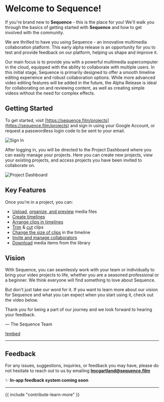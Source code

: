 # Welcome to Sequence!

If you're brand new to **Sequence** - this is the place for you! We'll walk you through the basics of getting started with **Sequence** and how to get involved with the community.

We are thrilled to have you using Sequence - an innovative multimedia collaboration platform. This early alpha release is an opportunity for you to test and provide feedback on our platform, helping us shape and improve it.

Our main focus is to provide you with a powerful multimedia supercomputer in the cloud, equipped with the ability to collaborate with multiple users. In this initial stage, Sequence is primarily designed to offer a smooth timeline editing experience and robust collaboration options. While more advanced video editing features will be added in the future, the Alpha Release is ideal for collaborating on and reviewing content, as well as creating simple videos without the need for complex effects.

## Getting Started

To get started, visit [https://sequence.film/projects](https://sequence.film/projects) and sign in using your Google Account, or request a passwordless login code to be sent to your email.

![Sign In](/static/onboarding/CleanShot_2022-12-27_at_16.54.162x.png)

After logging in, you will be directed to the Project Dashboard where you can easily manage your projects. Here you can create new projects, view your existing projects, and access projects you have been invited to collaborate on. 

![Project Dashboard](/static/onboarding/CleanShot_2022-12-27_at_16.56.022x.png)

## Key Features

Once you’re in a project, you can:

- [Upload](Uploading%20Files%201da4c122d6064247a8b492f5877dcf77.md), [organize, and preview](Organizing%20Files%20b0109e89457f4f48978ec533c2b93538.md) media files
- [Create timelines](Creating%20&%20Navigating%20Timelines%2098d1857c04044dee83b8b6edad47bf3e.md)
- [Arrange clips in timelines](Timeline%20Overview%20&%20Tools%202f35c8c8284140f492b357075003e3ba.md)
- [Trim](Timeline%20Overview%20&%20Tools%202f35c8c8284140f492b357075003e3ba.md) & [cut](Timeline%20Overview%20&%20Tools%202f35c8c8284140f492b357075003e3ba.md) clips
- [Change the size of clips](https://www.notion.so/Using-the-Inspector-Panel-d516b7bf7a994327b0a7ed23900d52f5?pvs=21) in the timeline
- [Invite and manage collaborators](Managing%20Collaborators%2076eb2c237d924e77924dc7e14513826d.md)
- [Download](Downloading%20Library%20Assets%2081f5a54c13e0401da125ef8e769f3ca6.md) media items from the library


## Vision

With Sequence, you can seamlessly work with your team or individually to bring your video projects to life, whether you are a seasoned professional or a beginner. We think everyone will find something to love about Sequence.

But don't just take our word for it. If you want to learn more about our vision for Sequence and what you can expect when you start using it, check out the video below. 

Thank you for being a part of our journey and we look forward to hearing your feedback.

— The Sequence Team

[!embed](https://youtu.be/5HCWN72N3xI)

---

## Feedback

For any issues, suggestions, inquiries, or feedback you may have, please do not hesitate to reach out to us by emailing **[lmcgartland@sequence.film](mailto:lmcgartland@sequence.film)**

<aside>
✨ <b>In-app feedback system coming soon</b>
</aside>

---

{{ include "contribute-learn-more" }}
